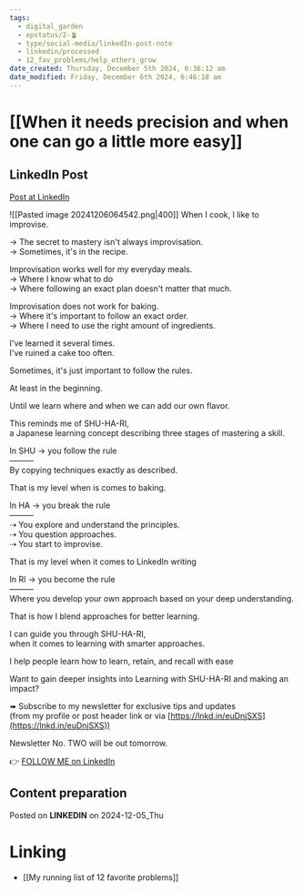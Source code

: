 ```yaml
---
tags:
  - digital_garden
  - epstatus/2-🪴
  - type/social-media/linkedIn-post-note
  - linkedin/processed
  - 12_fav_problems/help_others_grow
date_created: Thursday, December 5th 2024, 6:36:12 am
date_modified: Friday, December 6th 2024, 6:46:18 am
---
```

# [[When it needs precision and when one can go a little more easy]]
## LinkedIn Post
[Post at LinkedIn](https://www.linkedin.com/posts/sebastiankamilli_when-i-cook-i-like-to-improvise-the-activity-7270331200500600832-nyJf?utm_source=share&utm_medium=member_desktop)

![[Pasted image 20241206064542.png|400]]
When I cook, I like to improvise.  
  
→ The secret to mastery isn't always improvisation.  
→ Sometimes, it's in the recipe.  

Improvisation works well for my everyday meals.  
→ Where I know what to do  
→ Where following an exact plan doesn't matter that much.  
  
Improvisation does not work for baking.  
→ Where it's important to follow an exact order.  
→ Where I need to use the right amount of ingredients.  
  
I've learned it several times.  
I've ruined a cake too often.  
  
Sometimes, it's just important to follow the rules.  
  
At least in the beginning.  
  
Until we learn where and when we can add our own flavor.  
  
This reminds me of SHU-HA-RI,  
a Japanese learning concept describing three stages of mastering a skill.  

In SHU → you follow the rule  
———  
By copying techniques exactly as described.  
  
That is my level when is comes to baking.  

In HA → you break the rule  
———  
⇢ You explore and understand the principles.  
⇢ You question approaches.  
⇢ You start to improvise.  
  
That is my level when it comes to LinkedIn writing  
  
In RI → you become the rule  
———  
Where you develop your own approach based on your deep understanding.  
  
That is how I blend approaches for better learning.  
  
I can guide you through SHU-HA-RI,  
when it comes to learning with smarter approaches.  
  
I help people learn how to learn, retain, and recall with ease  
  
Want to gain deeper insights into Learning with SHU-HA-RI and making an impact?  
  
➠ Subscribe to my newsletter for exclusive tips and updates  
(from my profile or post header link or via [https://lnkd.in/euDnjSXS](https://lnkd.in/euDnjSXS))  

Newsletter No. TWO will be out tomorrow.

👉 [FOLLOW ME on LinkedIn](https://www.linkedin.com/comm/mynetwork/discovery-see-all?usecase=PEOPLE_FOLLOWS&followMember=sebastiankamilli)

## Content preparation

Posted on **LINKEDIN** on 2024-12-05_Thu
# Linking
+ [[My running list of 12 favorite problems]]